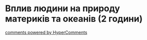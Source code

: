 <div id="hypercomments_widget" class="js-hypercomments-widget invisible"></div>

# Вплив людини на природу материків та океанів (2 години)

<div class="js-hypercomments-container">
<a href="http://hypercomments.com" class="hc-link" title="comments widget">comments powered by HyperComments</a>
</div>